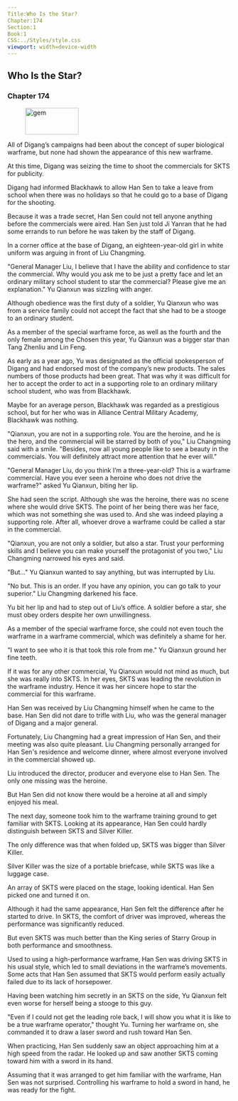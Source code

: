 ```yaml
---
Title:Who Is the Star? 
Chapter:174 
Section:1 
Book:1 
CSS:../Styles/style.css 
viewport: width=device-width
---
```

  
## Who Is the Star?
### Chapter 174
  
<figure>
	<img src="../Images/gem.gif" alt="gem" id="gem" width="120" height="60" />
</figure>
  

  
All of Digang’s campaigns had been about the concept of super biological warframe, but none had shown the appearance of this new warframe.

At this time, Digang was seizing the time to shoot the commercials for SKTS for publicity.

Digang had informed Blackhawk to allow Han Sen to take a leave from school when there was no holidays so that he could go to a base of Digang for the shooting.

Because it was a trade secret, Han Sen could not tell anyone anything before the commercials were aired. Han Sen just told Ji Yanran that he had some errands to run before he was taken by the staff of Digang.

In a corner office at the base of Digang, an eighteen-year-old girl in white uniform was arguing in front of Liu Changming.

"General Manager Liu, I believe that I have the ability and confidence to star the commercial. Why would you ask me to be just a pretty face and let an ordinary military school student to star the commercial? Please give me an explanation." Yu Qianxun was sizzling with anger.

Although obedience was the first duty of a soldier, Yu Qianxun who was from a service family could not accept the fact that she had to be a stooge to an ordinary student.

As a member of the special warframe force, as well as the fourth and the only female among the Chosen this year, Yu Qianxun was a bigger star than Tang Zhenliu and Lin Feng.

As early as a year ago, Yu was designated as the official spokesperson of Digang and had endorsed most of the company’s new products. The sales numbers of those products had been great. That was why it was difficult for her to accept the order to act in a supporting role to an ordinary military school student, who was from Blackhawk.

Maybe for an average person, Blackhawk was regarded as a prestigious school, but for her who was in Alliance Central Military Academy, Blackhawk was nothing.

"Qianxun, you are not in a supporting role. You are the heroine, and he is the hero, and the commercial will be starred by both of you," Liu Changming said with a smile. "Besides, now all young people like to see a beauty in the commercials. You will definitely attract more attention that he ever will."

"General Manager Liu, do you think I’m a three-year-old? This is a warframe commercial. Have you ever seen a heroine who does not drive the warframe?" asked Yu Qianxun, biting her lip.

She had seen the script. Although she was the heroine, there was no scene where she would drive SKTS. The point of her being there was her face, which was not something she was used to. And she was indeed playing a supporting role. After all, whoever drove a warframe could be called a star in the commercial.

"Qianxun, you are not only a soldier, but also a star. Trust your performing skills and I believe you can make yourself the protagonist of you two," Liu Changming narrowed his eyes and said.

"But..." Yu Qianxun wanted to say anything, but was interrupted by Liu.

"No but. This is an order. If you have any opinion, you can go talk to your superior." Liu Changming darkened his face.

Yu bit her lip and had to step out of Liu’s office. A soldier before a star, she must obey orders despite her own unwillingness.

As a member of the special warframe force, she could not even touch the warframe in a warframe commercial, which was definitely a shame for her.

"I want to see who it is that took this role from me." Yu Qianxun ground her fine teeth.

If it was for any other commercial, Yu Qianxun would not mind as much, but she was really into SKTS. In her eyes, SKTS was leading the revolution in the warframe industry. Hence it was her sincere hope to star the commercial for this warframe.

Han Sen was received by Liu Changming himself when he came to the base. Han Sen did not dare to trifle with Liu, who was the general manager of Digang and a major general.

Fortunately, Liu Changming had a great impression of Han Sen, and their meeting was also quite pleasant. Liu Changming personally arranged for Han Sen's residence and welcome dinner, where almost everyone involved in the commercial showed up.

Liu introduced the director, producer and everyone else to Han Sen. The only one missing was the heroine.

But Han Sen did not know there would be a heroine at all and simply enjoyed his meal.

The next day, someone took him to the warframe training ground to get familiar with SKTS. Looking at its appearance, Han Sen could hardly distinguish between SKTS and Silver Killer.

The only difference was that when folded up, SKTS was bigger than Silver Killer.

Silver Killer was the size of a portable briefcase, while SKTS was like a luggage case.

An array of SKTS were placed on the stage, looking identical. Han Sen picked one and turned it on.

Although it had the same appearance, Han Sen felt the difference after he started to drive. In SKTS, the comfort of driver was improved, whereas the performance was significantly reduced.

But even SKTS was much better than the King series of Starry Group in both performance and smoothness.

Used to using a high-performance warframe, Han Sen was driving SKTS in his usual style, which led to small deviations in the warframe’s movements. Some acts that Han Sen assumed that SKTS would perform easily actually failed due to its lack of horsepower.

Having been watching him secretly in an SKTS on the side, Yu Qianxun felt even worse for herself being a stooge to this guy.

"Even if I could not get the leading role back, I will show you what it is like to be a true warframe operator," thought Yu. Turning her warframe on, she commanded it to draw a laser sword and rush toward Han Sen.

When practicing, Han Sen suddenly saw an object approaching him at a high speed from the radar. He looked up and saw another SKTS coming toward him with a sword in its hand.

Assuming that it was arranged to get him familiar with the warframe, Han Sen was not surprised. Controlling his warframe to hold a sword in hand, he was ready for the fight.